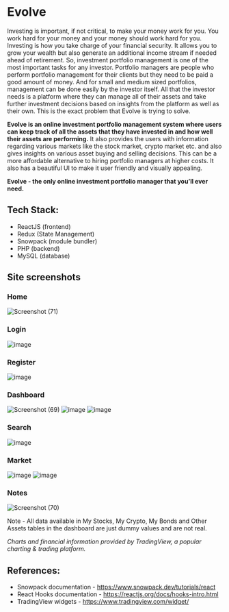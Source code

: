 # Evolve
Investing is important, if not critical, to make your money work for you. You work hard for your money and your money should work hard for you. Investing is how you take charge of your financial security. It allows you to grow your wealth but also generate an additional income stream if needed ahead of retirement. So, investment portfolio management is one of the most important tasks for any investor. Portfolio managers are people who perform portfolio management for their clients but they need to be paid a good amount of money. And for small and medium sized portfolios, management can be done easily by the investor itself. All that the investor needs is a platform where they can manage all of their assets and take further investment decisions based on insights from the platform as well as their own. This is the exact problem that Evolve is trying to solve.

**Evolve is an online investment portfolio management system where users can keep track of all the assets that they have invested in and how well their assets are performing.** It also provides the users with information regarding various markets like the stock market, crypto market etc. and also gives insights on various asset buying and selling decisions. This can be a more affordable alternative to hiring portfolio managers at higher costs. It also has a beautiful UI to make it user friendly and visually appealing.

**Evolve - the only online investment portfolio manager that you’ll ever need.**


## Tech Stack:

- ReactJS (frontend)
- Redux (State Management)
- Snowpack (module bundler)
- PHP (backend)
- MySQL (database)


## Site screenshots
### Home
![Screenshot (71)](https://user-images.githubusercontent.com/43838718/121715360-67625900-cafc-11eb-8c64-48692ac37f33.png)
### Login
![image](https://user-images.githubusercontent.com/43838718/115106145-c5514500-9f80-11eb-987d-a9c05ec88ed5.png)
### Register
![image](https://user-images.githubusercontent.com/43838718/115106146-c6827200-9f80-11eb-8d53-f32517f510ee.png)
### Dashboard
![Screenshot (69)](https://user-images.githubusercontent.com/43838718/121714917-f3c04c00-cafb-11eb-8821-3d909ae2ec85.png)
![image](https://user-images.githubusercontent.com/43838718/115106253-56282080-9f81-11eb-902a-13e571634b78.png)
![image](https://user-images.githubusercontent.com/43838718/115106254-57f1e400-9f81-11eb-962f-3225cb900e7a.png)
### Search
![image](https://user-images.githubusercontent.com/43838718/115106255-588a7a80-9f81-11eb-81ae-a4b59d23eaf6.png)
### Market
![image](https://user-images.githubusercontent.com/43838718/115106315-b61ec700-9f81-11eb-87e7-1ac282511a68.png)
![image](https://user-images.githubusercontent.com/43838718/115106316-b74ff400-9f81-11eb-88b4-53a4779c34bd.png)
### Notes
![Screenshot (70)](https://user-images.githubusercontent.com/43838718/121715217-3c780500-cafc-11eb-984e-2be12727809d.png)

Note - All data available in My Stocks, My Crypto, My Bonds and Other Assets tables in the dashboard are just dummy values and are not real.

*Charts and financial information provided by TradingView, a popular charting & trading platform.*


## References:

- Snowpack documentation - https://www.snowpack.dev/tutorials/react
- React Hooks documentation - https://reactjs.org/docs/hooks-intro.html
- TradingView widgets - https://www.tradingview.com/widget/
